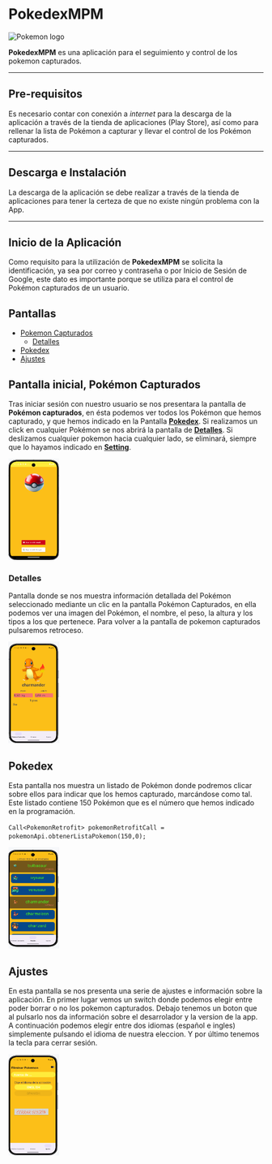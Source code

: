 # PokedexMPM

<img src="https://live.staticflickr.com/4027/4584901866_fcf25b6f4b_b.jpg" alt="Pokemon logo" width="500" height="300">

**PokedexMPM** es una aplicación para el seguimiento y control de los pokemon capturados.
***
## Pre-requisitos

Es necesario contar con conexión a *internet* para la descarga de la aplicación a través de la tienda de aplicaciones (Play Store), así como para rellenar la lista de Pokémon a capturar y llevar el control de los Pokémon capturados. 
***
## Descarga e Instalación

La descarga de la aplicación se debe realizar a través de la tienda de aplicaciones para tener la certeza de que no existe ningún problema con la App.

***
## Inicio de la Aplicación
Como requisito para la utilización de **PokedexMPM** se solicita la identificación, ya sea por correo y contraseña o por Inicio de Sesión de Google, este dato es importante porque se utiliza para el control de Pokémon capturados de un usuario.


## Pantallas
+ [Pokemon Capturados](#capturados)
    + [Detalles](#detalles)
+ [Pokedex](#pokedex)
+ [Ajustes](#ajustes)
  
<a id="capturados"></a>
## Pantalla inicial, **Pokémon Capturados**
Tras iniciar sesión con nuestro usuario se nos presentara la pantalla de **Pokémon capturados**, en ésta podemos ver todos los Pokémon que hemos capturado, y que hemos indicado en la Pantalla [**Pokedex**](#pokedex). Si realizamos un click en cualquier Pokémon se nos abrirá la pantalla de [**Detalles**](#detalles). Si deslizamos cualquier pokemon hacia cualquier lado, se eliminará, siempre que lo hayamos indicado en [**Setting**](#setting).

<img src="Imagenes/login.png" alt="pantalla inicial, pokemon capturados" width="100" height="200">

 <a id="detalles"></a>
### Detalles
Pantalla donde se nos muestra información detallada del Pokémon seleccionado mediante un clic en la pantalla Pokémon Capturados, en ella podemos ver una imagen del Pokémon, el nombre, el peso, la altura y los tipos a los que pertenece. Para volver a la pantalla de pokemon capturados pulsaremos retroceso.

<img src="Imagenes/detalles.png" alt="pantalla detalles" width="100" height="200">

 <a id="pokedex"></a>
 
## Pokedex
Esta pantalla nos muestra un listado de Pokémon donde podremos clicar sobre ellos para indicar que los hemos capturado, marcándose como tal.
Este listado contiene 150 Pokémon que es el número que hemos  indicado en la programación.

``Call<PokemonRetrofit> pokemonRetrofitCall = pokemonApi.obtenerListaPokemon(150,0);``

<img src="Imagenes/pokedex.png" alt="pantalla pokedex" width="100" height="200">

<a id=”ajustes”></a>
## Ajustes
En esta pantalla se nos presenta una serie de ajustes e información sobre la aplicación.
En primer lugar vemos un switch donde podemos elegir entre poder borrar o no los pokemon capturados.
Debajo tenemos un boton que al pulsarlo nos da información sobre el desarrolador y la version de la app.
A continuación podemos elegir entre dos idiomas (español e ingles) simplemente pulsando el idioma de nuestra eleccion.
Y por último tenemos la tecla para cerrar sesión.

<img src="Imagenes/setting.png" alt="pantalla ajustes" width="100" height="200">







